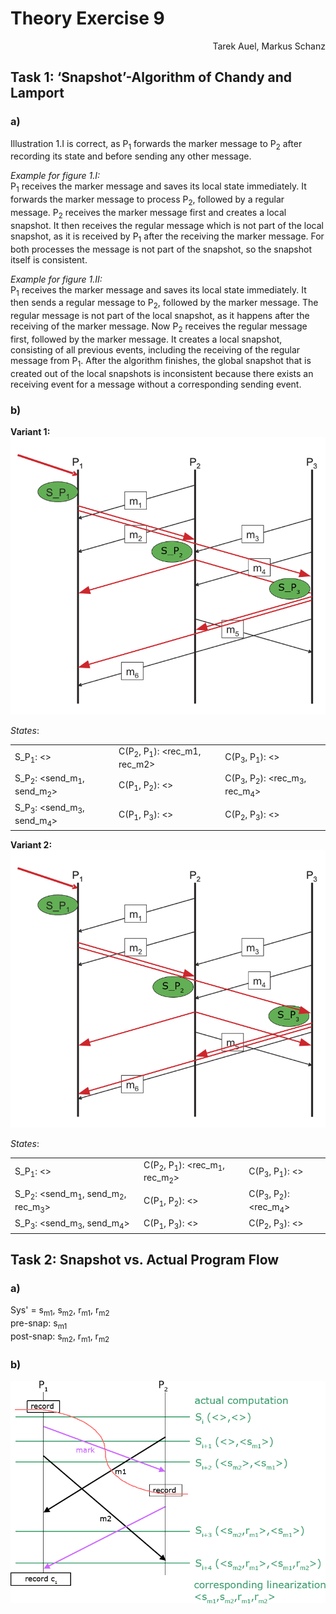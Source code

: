 # Theory Exercise 9

<p align="right">Tarek Auel, Markus Schanz</p>

## Task 1: ‘Snapshot’-Algorithm of Chandy and Lamport
### a)
Illustration 1.I is correct, as P<sub>1</sub> forwards the marker message to P<sub>2</sub> after recording its state and before sending any other message.

*Example for figure 1.I:*  
P<sub>1</sub> receives the marker message and saves its local state immediately. It forwards the marker message to process P<sub>2</sub>, followed by a regular message. P<sub>2</sub> receives the marker message first and creates a local snapshot. It then receives the regular message which is not part of the local snapshot, as it is received by P<sub>1</sub> after the receiving the marker message. For both processes the message is not part of the snapshot, so the snapshot itself is consistent.

*Example for figure 1.II:*  
P<sub>1</sub> receives the marker message and saves its local state immediately. It then sends a regular message to P<sub>2</sub>, followed by the marker message. The regular message is not part of the local snapshot, as it happens after the receiving of the marker message. Now P<sub>2</sub> receives the regular message first, followed by the marker message. It creates a local snapshot, consisting of all previous events, including the receiving of the regular message from P<sub>1</sub>. After the algorithm finishes, the global snapshot that is created out of the local snapshots is inconsistent because there exists an receiving event for a message without a corresponding sending event.

### b)
**Variant 1:**  
![Variant 1](snapshot_var_1.png "Variant 1")

*States*:  
<table>
    <tr>
        <td>S_P<sub>1</sub>: &lt;&gt;</td>
        <td>C(P<sub>2</sub>, P<sub>1</sub>): &lt;rec_m1, rec_m2&gt;</td>
        <td>C(P<sub>3</sub>, P<sub>1</sub>): &lt;&gt;</td>
    </tr>
    <tr>
        <td>S_P<sub>2</sub>: &lt;send_m<sub>1</sub>, send_m<sub>2</sub>&gt;</td>
        <td>C(P<sub>1</sub>, P<sub>2</sub>): &lt;&gt;</td>
        <td>C(P<sub>3</sub>, P<sub>2</sub>): &lt;rec_m<sub>3</sub>, rec_m<sub>4</sub>&gt;</td>
    </tr>
    <tr>
        <td>S_P<sub>3</sub>: &lt;send_m<sub>3</sub>, send_m<sub>4</sub>&gt;</td>
        <td>C(P<sub>1</sub>, P<sub>3</sub>): &lt;&gt;</td>
        <td>C(P<sub>2</sub>, P<sub>3</sub>): &lt;&gt;</td>
    </tr>
</table>

**Variant 2:**  
![Variant 2](snapshot_var_2.png "Variant 2")

*States*:  
<table>
    <tr>
        <td>S_P<sub>1</sub>: &lt;&gt;</td>
        <td>C(P<sub>2</sub>, P<sub>1</sub>): &lt;rec_m<sub>1</sub>, rec_m<sub>2</sub>&gt;</td>
        <td>C(P<sub>3</sub>, P<sub>1</sub>): &lt;&gt;</td>
    </tr>
    <tr>
        <td>S_P<sub>2</sub>: &lt;send_m<sub>1</sub>, send_m<sub>2</sub>, rec_m<sub>3</sub>&gt;</td>
        <td>C(P<sub>1</sub>, P<sub>2</sub>): &lt;&gt;</td>
        <td>C(P<sub>3</sub>, P<sub>2</sub>): &lt;rec_m<sub>4</sub>&gt;</td>
    </tr>
    <tr>
        <td>S_P<sub>3</sub>: &lt;send_m<sub>3</sub>, send_m<sub>4</sub>&gt;</td>
        <td>C(P<sub>1</sub>, P<sub>3</sub>): &lt;&gt;</td>
        <td>C(P<sub>2</sub>, P<sub>3</sub>): &lt;&gt;</td>
    </tr>
</table>

## Task 2: Snapshot vs. Actual Program Flow
### a)
Sys' = s<sub>m1</sub>, s<sub>m2</sub>, r<sub>m1</sub>, r<sub>m2</sub>  
pre-snap: s<sub>m1</sub>  
post-snap: s<sub>m2</sub>, r<sub>m1</sub>, r<sub>m2</sub>  

### b)
![Communication flow](communication_flow.png "Communication flow")
